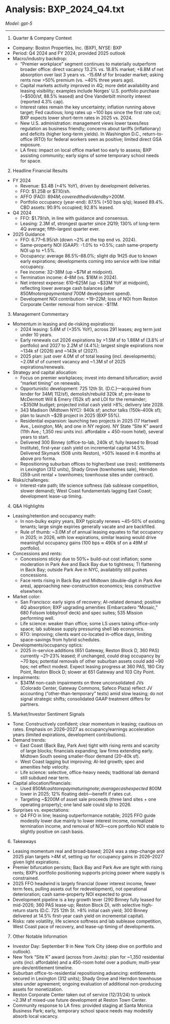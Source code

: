 # Analysis: BXP_2024_Q4.txt

*Model: gpt-5*

---

1) Quarter & Company Context
- Company: Boston Properties, Inc. (BXP), NYSE: BXP
- Period: Q4 2024 and FY 2024; provided 2025 outlook
- Macro/industry backdrop:
  - “Premier workplace” segment continues to materially outperform broader office: direct vacancy 13.2% vs. 18.8% market; +8.8M sf net absorption over last 3 years vs. -15.6M sf for broader market; asking rents now >50% premium (vs. ~40% three years ago).
  - Capital markets activity improved in 4Q; more debt availability and leasing visibility; examples include Norges’ U.S. portfolio purchase (~$500/sf, 88.5% leased) and One Vanderbilt minority interest (reported 4.3% cap).
  - Interest rates remain the key uncertainty; inflation running above target; Fed cautious; long rates up ~100 bps since the first rate cut; BXP expects lower short-term rates in 2025 vs. 2024.
  - New U.S. administration: management views lower taxes/less regulation as business friendly; concerns about tariffs (inflationary) and deficits (higher long-term yields). In Washington D.C., return-to-office (RTO) for federal workers seen as positive; limited direct GSA exposure.
  - LA fires: impact on local office market too early to assess; BXP assisting community; early signs of some temporary school needs for space.

2) Headline Financial Results
- FY 2024
  - Revenue: $3.4B (+4% YoY), driven by development deliveries.
  - FFO: $1.25B or $7.10/sh.
  - AFFO (FAD): $894M; covered the dividend by >$200M.
  - Portfolio occupancy (year-end): 87.5% (+50 bps q/q); leased 89.4%. CBD assets: 90.9% occupied; 92.8% leased.
- Q4 2024
  - FFO: $1.79/sh, in line with guidance and consensus.
  - Leasing: 2.3M sf, strongest quarter since 2Q19; 130% of long-term 4Q average; fifth-largest quarter ever.
- 2025 Guidance
  - FFO: $6.77–$6.95/sh (down ~2% at the top end vs. 2024).
  - Same-property NOI (GAAP): -1.0% to +0.5%; cash same-property NOI up to +1.5%.
  - Occupancy: average 86.5%–88.0%; slight dip 1H25 due to known early expirations; developments coming into service with low initial occupancy.
  - Fee income: $32–$38M (up ~$7M at midpoint).
  - Termination income: $4–$8M (vs. $16M in 2024).
  - Net interest expense: $610–$625M (up ~$33M YoY at midpoint), reflecting lower average cash balances (after $850M note repayment and ~$700M development spend).
  - Development NOI contribution: +$19–$22M; loss of NOI from Reston Corporate Center removal from service: -$11M.

3) Management Commentary
- Momentum in leasing and de-risking expirations:
  - 2024 leasing: 5.6M sf (+35% YoY), across 291 leases; avg term just under 10 years.
  - Early renewals cut 2026 expirations by >1.5M sf to 1.86M sf (3.8% of portfolio) and 2027 to 2.2M sf (4.4%); largest single expirations now ~134k sf (2026) and ~143k sf (2027).
  - 2025 plan: just over 4.0M sf of total leasing (incl. developments); ~2.0M sf of current vacancy and ~1.3M sf of 2025 expirations/renewals.
- Strategy and capital allocation:
  - Focus on premier workplaces; invest into demand bifurcation; avoid “market timing” on renewals.
  - Opportunistic development: 725 12th St. (D.C.)—acquired from lender for $34M (~$112/sf), demolish/rebuild 320k sf; pre-lease to McDermott Will & Emery (152k sf) and LOI for the remainder; ~$350M budget; projected initial cash yield >8%; delivery late 2028.
  - 343 Madison (Midtown NYC): 940k sf; anchor talks (150k–400k sf); plan to launch ~$2B project in 2025 (BXP 55%).
  - Residential expansion: launching two projects in 2025 (17 Hartwell Ave., Lexington, MA; and one in NY region). NY State “Site K” award (11th Ave.; 1,350 resi units incl. affordable + 450-room hotel), several years to start.
  - Delivered 300 Binney (office-to-lab, 240k sf; fully leased to Broad Institute), first-year cash yield on incremental capital 14.5%. Delivered Skymark (508 units Reston), >50% leased in 6 months at above pro forma.
  - Repositioning suburban offices to higher/best use (resi): entitlements in Lexington (312 units), Shady Grove (townhomes sale), Herndon (359-unit rental + townhomes; townhouse sites under contract).
- Risks/challenges:
  - Interest-rate path; life science softness (lab sublease competition, slower demand); West Coast fundamentals lagging East Coast; development lease-up timing.

4) Q&A Highlights
- Leasing/retention and occupancy math:
  - In non-bulky expiry years, BXP typically renews ~45–50% of existing tenants; large single expiries generally vacate and are backfilled.
  - Rule of thumb: ~3.0M sf of annual leasing equates to flat occupancy in 2025; in 2026, with low expirations, similar leasing would drive meaningful occupancy gains (100 bps ≈ 490k sf on a 49M sf portfolio).
- Concessions and rents:
  - Concessions sticky due to 50%+ build-out cost inflation; some moderation in Park Ave and Back Bay due to tightness; TI flattening in Back Bay; outside Park Ave in NYC, availability still pushes concessions.
  - Face rents rising in Back Bay and Midtown (double-digit in Park Ave area), approaching new-construction economics; less constructive elsewhere.
- Market color:
  - San Francisco: early signs of recovery; AI-related demand; positive 4Q absorption; BXP upgrading amenities (Embarcadero “Mosaic,” 680 Folsom lobby/roof deck) and spec suites; 535 Mission performing well.
  - Life science: weaker than office; some LS users taking office-only space; lab sublease supply pressuring shell lab economics.
  - RTO: improving; clients want co-located in-office days, limiting space-savings from hybrid schedules.
- Developments/occupancy optics:
  - 2025 in-service additions (651 Gateway, Reston Block D, 360 PAS) currently ~21–23% leased; if unchanged, could drag occupancy by ~70 bps; potential removals of other suburban assets could add ~90 bps; net effect modest. Expect leasing progress at 360 PAS, 180 City Point, Reston Block D; slower at 651 Gateway and 103 City Point.
- Impairments:
  - $341M non-cash impairments on three unconsolidated JVs (Colorado Center, Gateway Commons, Safeco Plaza) reflect JV accounting (“other-than-temporary” tests) amid slow leasing; do not signal strategic shifts; consolidated GAAP treatment differs for partners.

5) Market/Investor Sentiment Signals
- Tone: Constructively confident; clear momentum in leasing; cautious on rates. Emphasis on 2026–2027 as occupancy/earnings acceleration years (limited expirations, development contributions).
- Demand trends:
  - East Coast (Back Bay, Park Ave) tight with rising rents and scarcity of large blocks; financials expanding; law firms extending early. Midtown South seeing smaller-floor demand (20–40k sf).
  - West Coast lagging but improving; AI-led growth; spec and amenities help velocity.
  - Life science: selective, office-heavy needs; traditional lab demand still subdued near term.
- Capital allocation/financials:
  - Used $850M cash to repay maturing note; average cash expected ~$800M lower in 2025; 12% floating debt—benefit if rates cut.
  - Targeting ~$200M of asset sale proceeds (three land sites + one operating property); one land sale could slip to 2026.
- Surprises vs. expectations:
  - Q4 FFO in line; leasing outperformance notable; 2025 FFO guide modestly lower due mainly to lower interest income, normalized termination income, and removal of NOI—core portfolio NOI stable to slightly positive on cash basis.

6) Takeaways
- Leasing momentum real and broad-based; 2024 was a step-change and 2025 plan targets >4M sf, setting up for occupancy gains in 2026–2027 given light expirations.
- Premier bifurcation persists; Back Bay and Park Ave are tight with rising rents; BXP’s portfolio positioning supports pricing power where supply is constrained.
- 2025 FFO headwind is largely financial (lower interest income, fewer term fees, pulling assets out for redevelopment), not operational deterioration; cash same-property NOI expected to grow.
- Development pipeline is a key growth lever (290 Binney fully leased for mid-2026; 360 PAS lease-up; Reston Block D), with selective high-return starts (D.C. 725 12th St. >8% initial cash yield; 300 Binney delivered at 14.5% first-year cash yield on incremental capital).
- Risks: rate volatility, life science softness and lab sublease competition, West Coast pace of recovery, and lease-up timing of developments.

7) Other Notable Information
- Investor Day: September 9 in New York City (deep dive on portfolio and outlook).
- New York “Site K” award (across from Javits): plan for ~1,350 residential units (incl. affordable) and a 450-room hotel over a podium; multi-year pre-dev/entitlement timeline.
- Suburban office-to-residential repositioning advancing: entitlements secured in Lexington (312 units); Shady Grove and Herndon townhouse sites under agreement; ongoing evaluation of additional non-producing assets for monetization.
- Reston Corporate Center taken out of service (12/31/24) to unlock ~2.3M sf mixed-use future development at Reston Town Center.
- Community response to LA fires: provided staging at Santa Monica Business Park; early, temporary school space needs may modestly absorb local vacancy.